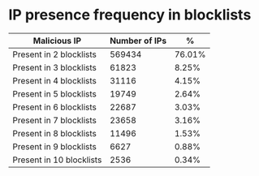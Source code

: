 # IP presence frequency in blocklists
| Malicious IP | Number of IPs | % |
|----|----|----|
| Present in 2 blocklists | 569434 | 76.01% |
| Present in 3 blocklists | 61823 | 8.25% |
| Present in 4 blocklists | 31116 | 4.15% |
| Present in 5 blocklists | 19749 | 2.64% |
| Present in 6 blocklists | 22687 | 3.03% |
| Present in 7 blocklists | 23658 | 3.16% |
| Present in 8 blocklists | 11496 | 1.53% |
| Present in 9 blocklists | 6627 | 0.88% |
| Present in 10 blocklists | 2536 | 0.34% |
